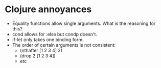 Clojure annoyances
==================

* Equality functions allow single arguments. What is the reasoning for this?
* cond allows for :else but condp doesn't.
* if-let only takes one binding form.
* The order of certain arguments is not consistent:
  * (nthafter [1 2 3 4] 2)
  * (drop 2 [1 2 3 4])
  * etc

